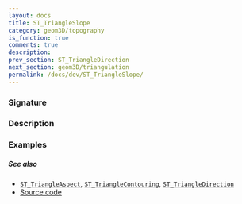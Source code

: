 ```yaml
---
layout: docs
title: ST_TriangleSlope
category: geom3D/topography
is_function: true
comments: true
description:
prev_section: ST_TriangleDirection
next_section: geom3D/triangulation
permalink: /docs/dev/ST_TriangleSlope/
---
```


### Signature


### Description


### Examples


##### See also

* [`ST_TriangleAspect`](../ST_TriangleAspect),
  [`ST_TriangleContouring`](../ST_TriangleContouring),
  [`ST_TriangleDirection`](../ST_TriangleDirection)
* <a href="https://github.com/irstv/H2GIS/blob/master/h2spatial-ext/src/main/java/org/h2gis/h2spatialext/function/spatial/topography/ST_TriangleSlope.java" target="_blank">Source code</a>
